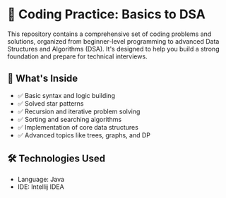 # 🧠 Coding Practice: Basics to DSA

This repository contains a comprehensive set of coding problems and solutions, organized from beginner-level programming to advanced Data Structures and Algorithms (DSA). 
It's designed to help you build a strong foundation and prepare for technical interviews.

## 🚀 What's Inside

- ✅ Basic syntax and logic building
- ✅ Solved star patterns
- ✅ Recursion and iterative problem solving
- ✅ Sorting and searching algorithms
- ✅ Implementation of core data structures
- ✅ Advanced topics like trees, graphs, and DP

## 🛠️ Technologies Used

- Language: Java
- IDE: Intellij IDEA

